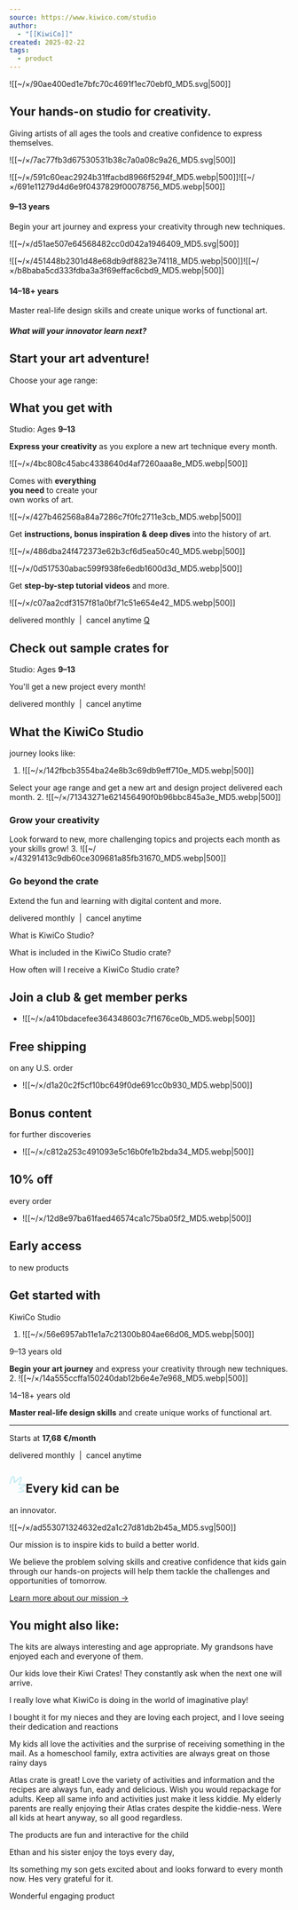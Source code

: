 ```yaml
---
source: https://www.kiwico.com/studio
author:
  - "[[KiwiCo]]"
created: 2025-02-22
tags:
  - product
---
```

![[~/×/90ae400ed1e7bfc70c4691f1ec70ebf0_MD5.svg|500]]

## Your hands-on studio for creativity.

Giving artists of all ages the tools and creative confidence to express themselves.

![[~/×/7ac77fb3d67530531b38c7a0a08c9a26_MD5.svg|500]]

![[~/×/591c60eac2924b31ffacbd8966f5294f_MD5.webp|500]]![[~/×/691e11279d4d6e9f0437829f00078756_MD5.webp|500]]

#### 9–13 years

Begin your art journey and express your creativity through new techniques.

![[~/×/d51ae507e64568482cc0d042a1946409_MD5.svg|500]]

![[~/×/451448b2301d48e68db9df8823e74118_MD5.webp|500]]![[~/×/b8baba5cd333fdba3a3f69effac6cbd9_MD5.webp|500]]

#### 14–18+ years

Master real-life design skills and create unique works of functional art.

##### What will your innovator learn next?

## Start your art adventure!

Choose your age range:

## What you get with  
Studio: Ages **9–13**

**Express your creativity** as you explore a new art technique every month.

![[~/×/4bc808c45abc4338640d4af7260aaa8e_MD5.webp|500]]

Comes with **everything  
you need** to create your  
own works of art.

![[~/×/427b462568a84a7286c7f0fc2711e3cb_MD5.webp|500]]

Get **instructions, bonus inspiration & deep dives** into the history of art.

![[~/×/486dba24f472373e62b3cf6d5ea50c40_MD5.webp|500]]

![[~/×/0d517530abac599f938fe6edb1600d3d_MD5.webp|500]]

Get **step-by-step tutorial videos** and more.

![[~/×/c07aa2cdf3157f81a0bf71c51e654e42_MD5.webp|500]]

delivered monthly  |  cancel anytime [Q](https://support.kiwico.com/en_us/how-do-i-cancel-my-subscription-r1XehPeGv)

## Check out sample crates for  
Studio: Ages **9–13**

You'll get a new project every month!

delivered monthly  |  cancel anytime

## What the KiwiCo Studio  
journey looks like:

1. ![[~/×/142fbcb3554ba24e8b3c69db9eff710e_MD5.webp|500]]

Select your age range and get a new art and design project delivered each month.
2. ![[~/×/71343271e621456490f0b96bbc845a3e_MD5.webp|500]]

### Grow your creativity

Look forward to new, more challenging topics and projects each month as your skills grow!
3. ![[~/×/43291413c9db60ce309681a85fb31670_MD5.webp|500]]

### Go beyond the crate

Extend the fun and learning with digital content and more.

delivered monthly  |  cancel anytime

What is KiwiCo Studio?

What is included in the KiwiCo Studio crate?

How often will I receive a KiwiCo Studio crate?

## Join a club & get member perks

- ![[~/×/a410bdacefee364348603c7f1676ce0b_MD5.webp|500]]

## Free shipping

on any U.S. order
- ![[~/×/d1a20c2f5cf10bc649f0de691cc0b930_MD5.webp|500]]

## Bonus content

for further discoveries
- ![[~/×/c812a253c491093e5c16b0fe1b2bda34_MD5.webp|500]]

## 10% off

every order
- ![[~/×/12d8e97ba61faed46574ca1c75ba05f2_MD5.webp|500]]

## Early access

to new products

## Get started with  
KiwiCo Studio

1. ![[~/×/56e6957ab11e1a7c21300b804ae66d06_MD5.webp|500]]

9–13 years old

**Begin your art journey** and express your creativity through new techniques.
2. ![[~/×/14a555ccffa150240dab12b6e4e7e968_MD5.webp|500]]

14–18+ years old

**Master real-life design skills** and create unique works of functional art.

---

Starts at **17,68 €/month**

delivered monthly  |  cancel anytime

## <svg height="30.182" viewBox="0 0 29.614 30.182" width="29.614" xmlns="http://www.w3.org/2000/svg" class="jsx-515128383 icon-graphic"><title class="jsx-515128383">Burst graphic</title><path d="m237.256 288.41a8.118 8.118 0 0 1 -.374-2.994 17.6 17.6 0 0 0 -.512-3.744 2.9 2.9 0 0 0 -2.683-2.293 2.691 2.691 0 0 0 -2.98 1.572 49.583 49.583 0 0 0 -3.011 8.323c-.271.827-.482 1.674-.709 2.514-.149.552-.8 1.259.135 1.588a1.525 1.525 0 0 0 2.04-.912 9.583 9.583 0 0 0 .391-1.395 59.788 59.788 0 0 1 3.221-9.024c.139-.328.271-.733.781-.864a4.714 4.714 0 0 1 .729 2.719c.135 1.784.165 3.578.183 5.369.009.883-.528 1.966.633 2.427a2.683 2.683 0 0 0 3.29-.791 53.51 53.51 0 0 1 6.9-6.659c.183-.159.358-.33.552-.475.313-.234.7-.544 1.047-.295s.209.724.088 1.091a51.99 51.99 0 0 1 -2.819 7.48c-.351.687-.66 1.4-.964 2.108-.614 1.437.029 2.355 1.631 2.183 1.638-.176 3.257-.52 4.889-.76.765-.113 1.54-.179 2.312-.215.308-.014.737-.108.864.331.123.422-.259.59-.525.764-1.261.821-2.523 1.64-3.807 2.423-1.118.682-2.261 1.324-3.4 1.967-1.084.61-1.145 1.265-.014 1.834a30.627 30.627 0 0 0 4.987 2.014 4.719 4.719 0 0 1 2.155.993c-2.4.58-4.582 1.112-6.768 1.635-.938.224-1.881.429-2.823.64-.294.066-.589.162-.66.486-.088.4.223.63.51.793a3.258 3.258 0 0 0 2.143.188 76.358 76.358 0 0 0 8-1.5c1.189-.311 1.422-.989 1.015-2.07a4.707 4.707 0 0 0 -3.8-3.022c-.7-.143-1.794-.083-1.886-.764-.1-.744.972-1.026 1.618-1.384a50.024 50.024 0 0 0 5.427-3.389c.553-.406 1.349-.816 1.151-1.69a2.428 2.428 0 0 0 -1.934-1.954c-2.1-.477-4.145.049-6.209.272-.838.091-1.907.794-2.447.107-.478-.607.43-1.479.718-2.235.893-2.347 2.377-4.465 2.737-7.019a16.116 16.116 0 0 0 .2-2.024c.025-1.929-1.235-2.714-2.958-1.9-2.215 1.04-3.61 3.07-5.491 4.514-1.211.927-2.334 1.975-3.573 3.037z" fill="rgb(197,236,244)" transform="translate(-226.629 -279.339)" class="jsx-515128383"></path></svg>Every kid can be

an innovator.

![[~/×/ad553071324632ed2a1c27d81db2b45a_MD5.svg|500]]

Our mission is to inspire kids to build a better world.

We believe the problem solving skills and creative confidence that kids gain through our hands-on projects will help them tackle the challenges and opportunities of tomorrow.

[Learn more about our mission →](https://www.kiwico.com/about-us)

## You might also like:

The kits are always interesting and age appropriate. My grandsons have enjoyed each and everyone of them.

Our kids love their Kiwi Crates! They constantly ask when the next one will arrive.

I really love what KiwiCo is doing in the world of imaginative play!

I bought it for my nieces and they are loving each project, and I love seeing their dedication and reactions

My kids all love the activities and the surprise of receiving something in the mail. As a homeschool family, extra activities are always great on those rainy days

Atlas crate is great! Love the variety of activities and information and the recipes are always fun, eady and delicious. Wish you would repackage for adults. Keep all same info and activities just make it less kiddie. My elderly parents are really enjoying their Atlas crates despite the kiddie-ness. Were all kids at heart anyway, so all good regardless.

The products are fun and interactive for the child

Ethan and his sister enjoy the toys every day,

Its something my son gets excited about and looks forward to every month now. Hes very grateful for it.

Wonderful engaging product